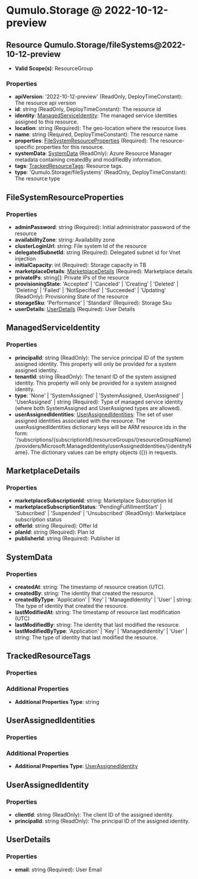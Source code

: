 # Qumulo.Storage @ 2022-10-12-preview

## Resource Qumulo.Storage/fileSystems@2022-10-12-preview
* **Valid Scope(s)**: ResourceGroup
### Properties
* **apiVersion**: '2022-10-12-preview' (ReadOnly, DeployTimeConstant): The resource api version
* **id**: string (ReadOnly, DeployTimeConstant): The resource id
* **identity**: [ManagedServiceIdentity](#managedserviceidentity): The managed service identities assigned to this resource.
* **location**: string (Required): The geo-location where the resource lives
* **name**: string (Required, DeployTimeConstant): The resource name
* **properties**: [FileSystemResourceProperties](#filesystemresourceproperties) (Required): The resource-specific properties for this resource.
* **systemData**: [SystemData](#systemdata) (ReadOnly): Azure Resource Manager metadata containing createdBy and modifiedBy information.
* **tags**: [TrackedResourceTags](#trackedresourcetags): Resource tags.
* **type**: 'Qumulo.Storage/fileSystems' (ReadOnly, DeployTimeConstant): The resource type

## FileSystemResourceProperties
### Properties
* **adminPassword**: string (Required): Initial administrator password of the resource
* **availabilityZone**: string: Availability zone
* **clusterLoginUrl**: string: File system Id of the resource
* **delegatedSubnetId**: string (Required): Delegated subnet id for Vnet injection
* **initialCapacity**: int (Required): Storage capacity in TB
* **marketplaceDetails**: [MarketplaceDetails](#marketplacedetails) (Required): Marketplace details
* **privateIPs**: string[]: Private IPs of the resource
* **provisioningState**: 'Accepted' | 'Canceled' | 'Creating' | 'Deleted' | 'Deleting' | 'Failed' | 'NotSpecified' | 'Succeeded' | 'Updating' (ReadOnly): Provisioning State of the resource
* **storageSku**: 'Performance' | 'Standard' (Required): Storage Sku
* **userDetails**: [UserDetails](#userdetails) (Required): User Details

## ManagedServiceIdentity
### Properties
* **principalId**: string (ReadOnly): The service principal ID of the system assigned identity. This property will only be provided for a system assigned identity.
* **tenantId**: string (ReadOnly): The tenant ID of the system assigned identity. This property will only be provided for a system assigned identity.
* **type**: 'None' | 'SystemAssigned' | 'SystemAssigned, UserAssigned' | 'UserAssigned' | string (Required): Type of managed service identity (where both SystemAssigned and UserAssigned types are allowed).
* **userAssignedIdentities**: [UserAssignedIdentities](#userassignedidentities): The set of user assigned identities associated with the resource. The userAssignedIdentities dictionary keys will be ARM resource ids in the form: '/subscriptions/{subscriptionId}/resourceGroups/{resourceGroupName}/providers/Microsoft.ManagedIdentity/userAssignedIdentities/{identityName}. The dictionary values can be empty objects ({}) in requests.

## MarketplaceDetails
### Properties
* **marketplaceSubscriptionId**: string: Marketplace Subscription Id
* **marketplaceSubscriptionStatus**: 'PendingFulfillmentStart' | 'Subscribed' | 'Suspended' | 'Unsubscribed' (ReadOnly): Marketplace subscription status
* **offerId**: string (Required): Offer Id
* **planId**: string (Required): Plan Id
* **publisherId**: string (Required): Publisher Id

## SystemData
### Properties
* **createdAt**: string: The timestamp of resource creation (UTC).
* **createdBy**: string: The identity that created the resource.
* **createdByType**: 'Application' | 'Key' | 'ManagedIdentity' | 'User' | string: The type of identity that created the resource.
* **lastModifiedAt**: string: The timestamp of resource last modification (UTC)
* **lastModifiedBy**: string: The identity that last modified the resource.
* **lastModifiedByType**: 'Application' | 'Key' | 'ManagedIdentity' | 'User' | string: The type of identity that last modified the resource.

## TrackedResourceTags
### Properties
### Additional Properties
* **Additional Properties Type**: string

## UserAssignedIdentities
### Properties
### Additional Properties
* **Additional Properties Type**: [UserAssignedIdentity](#userassignedidentity)

## UserAssignedIdentity
### Properties
* **clientId**: string (ReadOnly): The client ID of the assigned identity.
* **principalId**: string (ReadOnly): The principal ID of the assigned identity.

## UserDetails
### Properties
* **email**: string (Required): User Email


